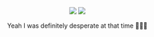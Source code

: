 <!--
**piljoong-jeong/piljoong-jeong** is a ✨ _special_ ✨ repository because its `README.md` (this file) appears on your GitHub profile.

Here are some ideas to get you started:

- 🔭 I’m currently working on ...
- 🌱 I’m currently learning ...
- 👯 I’m looking to collaborate on ...
- 🤔 I’m looking for help with ...
- 💬 Ask me about ...
- 📫 How to reach me: ...
- 😄 Pronouns: ...
- ⚡ Fun fact: ...
-->

<!-- [![Solved.ac Profile](http://mazassumnida.wtf/api/v2/generate_badge?boj=i_am_desperate)](https://solved.ac/profile/i_am_desperate/)
![mazandi profile](http://mazandi.herokuapp.com/api?handle=i_am_desperate&theme=dark) -->

<p align="center">
  <img src="http://mazassumnida.wtf/api/v2/generate_badge?boj=i_am_desperate&cache=c">
  <img src="http://mazandi.herokuapp.com/api?handle=i_am_desperate&theme=warm"/>
</p>
<p align="center">Yeah I was definitely desperate at that time 🤣🤣🤣</p>

